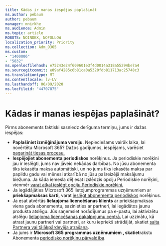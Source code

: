 ```yaml
---
title: Kādas ir manas iespējas paplašināt
ms.author: pebaum
author: pebaum
manager: mnirkhe
ms.audience: Admin
ms.topic: article
ROBOTS: NOINDEX, NOFOLLOW
localization_priority: Priority
ms.collection: Adm_O365
ms.custom:
- "1400006"
- "5832"
ms.openlocfilehash: e75243e24f609601e3f4d0014a318a55294be7a4
ms.sourcegitcommit: e09af4285c6b81ca0a5320fdb811713ac25748c3
ms.translationtype: MT
ms.contentlocale: lv-LV
ms.lasthandoff: 06/09/2020
ms.locfileid: "44707875"
---
```

# <a name="what-are-my-options-to-extend"></a>Kādas ir manas iespējas paplašināt?

Pirms abonements faktiski sasniedz derīguma termiņu, jums ir dažas iespējas:

- **Paplašiniet izmēģinājuma versiju**.  Nepieciešams vairāk laika, lai novērtētu Microsoft 365? Dažos gadījumos, iespējams, varēsiet [pagarināt tiesas procesu.](https://docs.microsoft.com/microsoft-365/commerce/extend-your-trial?view=o365-worldwide)  
- **Iespējojiet abonementa periodiskos** norēķinus. Ja periodiskie norēķini jau ir ieslēgti, jums nav jāveic nekādas darbības. No jūsu abonementa tiks iekasēta maksa automātiski, un no jums tiks iekasēta maksa par papildu gadu vai mēnesi atkarībā no jūsu pašreizējā maksājumu biežuma. Ja kāda iemesla dēļ esat izslēdzis opciju Periodiskie norēķini, vienmēr [varat atkal ieslēgt opciju Periodiskie norēķini.](https://docs.microsoft.com/microsoft-365/commerce/subscriptions/renew-your-subscription?view=o365-worldwide)
- Ja iegādājāties Microsoft 365 lietojumprogrammas uzņēmumiem ar **priekšapmaksas karti,** varat [ieslēgt abonementa periodiskos](https://docs.microsoft.com/microsoft-365/commerce/subscriptions/renew-your-subscription?view=o365-worldwide) norēķinus.
- Ja esat atvērtās **lielapjoma licencēšanas klients** ar priekšapmaksas viena gada abonementu, sazinieties ar partneri, lai iegādātos jaunu produkta atslēgu. Jūs saņemsiet norādījumus pa e-pastu, lai aktivizētu atslēgu [lielapjoma licencēšanas pakalpojumu centrā.](https://go.microsoft.com/fwlink/p/?LinkID=282016) Lai uzzinātu, kā atrast jaunu partneri vai partneri, ar kuru iepriekš strādājāt, skatiet [saita Partnera vai tālākpārdevēja atrašana](https://docs.microsoft.com/microsoft-365/admin/manage/find-your-partner-or-reseller?view=o365-worldwide).
- Ja jums ir **Microsoft 365 programmas uzņēmumiem , skatiet**rakstu Abonementa [periodisko norēķinu pārvaldība](https://docs.microsoft.com/microsoft-365/commerce/subscriptions/renew-your-subscription?view=o365-worldwide).
